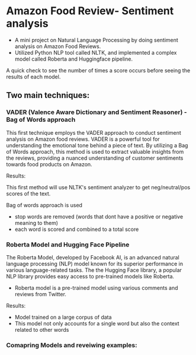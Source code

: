 # Amazon Food Review- Sentiment analysis

- A mini project on Natural Language Processing by doing sentiment analysis on Amazon Food Reviews.
- Utilized Python NLP tool called NLTK, and implemented a complex model called Roberta and Huggingface pipeline.

A quick check to see the number of times a score occurs before seeing the results of each model.


## Two main techniques:

### VADER (Valence Aware Dictionary and Sentiment Reasoner) - Bag of Words approach

This first technique employs the VADER approach to conduct sentiment analysis on Amazon food reviews. VADER is a powerful tool for understanding the emotional tone behind a piece of text. By utilizing a Bag of Words approach, this method is used to extract valuable insights from the reviews, providing a nuanced understanding of customer sentiments towards food products on Amazon.

Results:

This first method will use NLTK's sentiment analyzer to get neg/neutral/pos scores of the text.

Bag of words approach is used
- stop words are removed (words that dont have a positive or negative meaning to them)
- each word is scored and combined to a total score



### Roberta Model and Hugging Face Pipeline

The Roberta Model, developed by Facebook AI, is an advanced natural language processing (NLP) model known for its superior performance in various language-related tasks. The the Hugging Face library, a popular NLP library provides easy access to pre-trained models like Roberta.
- Roberta model is a pre-trained model using various comments and reviews from Twitter.
  
Results:

- Model trained on a large corpus of data
- This model not only accounts for a single word but also the context related to other words

### Comapring Models and reveiwing examples:


